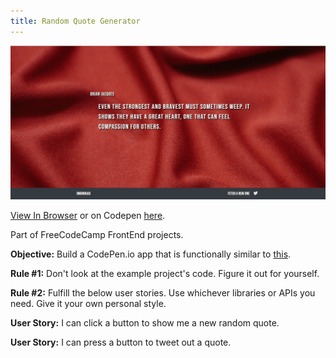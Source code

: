 ```yaml
---
title: Random Quote Generator
---
```


![Click Quote Generator](assets/img/projects/proj-2/v3full.jpg)


<a href="http://omgninjas.me/random-quote-machine/" target="_blank">View In Browser</a> or on Codepen <a href="https://codepen.io/omgninjas/full/PowwOGy" target="_blank">here</a>. 

Part of FreeCodeCamp FrontEnd projects.

**Objective:** Build a CodePen.io app that is functionally similar to [this](https://codepen.io/FreeCodeCamp/full/ONjoLe/).

**Rule #1:** Don't look at the example project's code. Figure it out for yourself.

**Rule #2:** Fulfill the below user stories. Use whichever libraries or APIs you need. Give it your own personal style.

**User Story:** I can click a button to show me a new random quote.

**User Story:** I can press a button to tweet out a quote.
